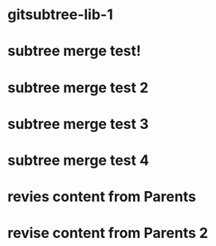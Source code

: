 # gitsubtree-lib-1

# subtree merge test!
# subtree merge test 2
# subtree merge test 3
# subtree merge test 4

# revies content from Parents
# revise content from Parents 2
